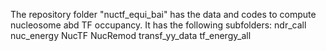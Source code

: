 The repository folder "nuctf_equi_bai" has the data and codes to compute nucleosome abd TF occupancy. It has the following subfolders:
ndr_call
nuc_energy
NucTF
NucRemod
transf_yy_data
tf_energy_all
